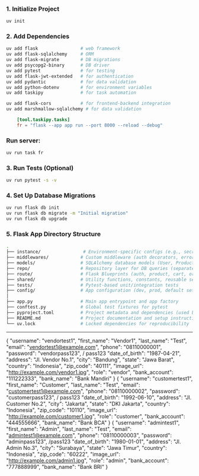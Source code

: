### 1. Initialize Project

```bash
uv init
```

### 2. Add Dependencies

```bash
uv add flask                # web framework
uv add flask-sqlalchemy     # ORM
uv add flask-migrate        # DB migrations
uv add psycopg2-binary      # DB driver
uv add pytest               # for testing
uv add flask-jwt-extended   # for authentication
uv add pydantic             # for data validation
uv add python-dotenv        # for environment variables
uv add taskipy              # for task automation

uv add flask-cors           # for frontend-backend integration
uv add marshmallow-sqlalchemy # for data validation

```

```toml
    [tool.taskipy.tasks]
    fr = "flask --app app run --port 8000 --reload --debug"
```

### Run server:

```bash
uv run task fr
```

### 3. Run Tests (Optional)

```bash
uv run pytest -s -v
```

### 4. Set Up Database Migrations

```bash
uv run flask db init
uv run flask db migrate -m "Initial migration"
uv run flask db upgrade
```

### 5. Flask App Directory Structure

```bash
.
├── instance/                # Environment-specific configs (e.g., secrets, DB URIs)
├── middlewares/            # Custom middleware (auth decorators, error handling, etc.)
├── models/                 # SQLAlchemy database models (User, Product, Order, etc.)
├── repo/                   # Repository layer for DB queries (separates logic from routes)
├── route/                  # Flask Blueprints (auth, product, cart, order endpoints)
├── shared/                 # Utility functions, constants, reusable services
├── tests/                  # Pytest-based unit/integration tests
├── config/                 # App configuration (dev, prod, default settings)
│
├── app.py                  # Main app entrypoint and app factory
├── conftest.py             # Global test fixtures for pytest
├── pyproject.toml          # Project metadata and dependencies (used by `uv`)
├── README.md               # Project documentation and setup instructions
└── uv.lock                 # Locked dependencies for reproducibility
```

---

{
"username": "vendortest1",
"first_name": "Vendor1",
"last_name": "Test",
"email": "vendortest1@example.com",
"phone": "08110000001",
"password": "vendorpass123", / pass123
"date_of_birth": "1987-04-21",
"address": "Jl. Vendor No.1",
"city": "Bandung",
"state": "Jawa Barat",
"country": "Indonesia",
"zip_code": "40111",
"image_url": "http://example.com/vendor1.jpg",
"role": "vendor",
"bank_account": "111222333",
"bank_name": "Bank Mandiri"
}
{
"username": "customertest1",
"first_name": "Customer",
"last_name": "Test",
"email": "customertest1@example.com",
"phone": "08110000002",
"password": "customerpass123", / pass123
"date_of_birth": "1992-06-10",
"address": "Jl. Customer No.2",
"city": "Jakarta",
"state": "DKI Jakarta",
"country": "Indonesia",
"zip_code": "10110",
"image_url": "http://example.com/customer1.jpg",
"role": "customer",
"bank_account": "444555666",
"bank_name": "Bank BCA"
}
{
"username": "admintest1",
"first_name": "Admin",
"last_name": "Test",
"email": "admintest1@example.com",
"phone": "08110000003",
"password": "adminpass123", /pass123
"date_of_birth": "1980-01-01",
"address": "Jl. Admin No.3",
"city": "Surabaya",
"state": "Jawa Timur",
"country": "Indonesia",
"zip_code": "60222",
"image_url": "http://example.com/admin1.jpg",
"role": "admin",
"bank_account": "777888999",
"bank_name": "Bank BRI"
}
